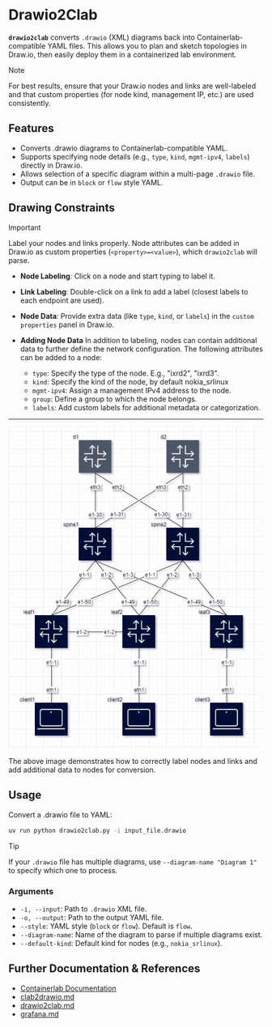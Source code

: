 # Drawio2Clab

**`drawio2clab`** converts `.drawio` (XML) diagrams back into Containerlab-compatible
YAML files. This allows you to plan and sketch topologies in Draw.io, then easily 
deploy them in a containerized lab environment.

> [!NOTE]
> For best results, ensure that your Draw.io nodes and links are well-labeled and that custom properties (for node kind, management IP, etc.) are used consistently.

## Features

- Converts .drawio diagrams to Containerlab-compatible YAML.
- Supports specifying node details (e.g., `type`, `kind`, `mgmt-ipv4`, `labels`) 
  directly in Draw.io.
- Allows selection of a specific diagram within a multi-page `.drawio` file.
- Output can be in `block` or `flow` style YAML.



## Drawing Constraints

> [!IMPORTANT]
> Label your nodes and links properly. Node attributes can be added in Draw.io 
> as custom properties (`<property>=<value>`), which `drawio2clab` will parse.

- **Node Labeling**: Click on a node and start typing to label it.
- **Link Labeling**: Double-click on a link to add a label (closest labels to 
  each endpoint are used).
- **Node Data**: Provide extra data (like `type`, `kind`, or `labels`) in 
  the `custom properties` panel in Draw.io.
  
- **Adding Node Data**
In addition to labeling, nodes can contain additional data to further define the network configuration. The following attributes can be added to a node:

  - `type`: Specify the type of the node. E.g., "ixrd2", "ixrd3".
  - `kind`: Specify the kind of the node, by default nokia_srlinux
  - `mgmt-ipv4`: Assign a management IPv4 address to the node.
  - `group`: Define a group to which the node belongs.
  - `labels`: Add custom labels for additional metadata or categorization.
---

<p align="center">
  <img src="./img/drawio1.png" alt="Drawio Example">
</p>


The above image demonstrates how to correctly label nodes and links and add additional data to nodes for conversion.


## Usage
Convert a .drawio file to YAML:

```bash
uv run python drawio2clab.py -i input_file.drawio
```

> [!TIP]
> If your `.drawio` file has multiple diagrams, use 
> `--diagram-name "Diagram 1"` to specify which one to process.

### Arguments

- `-i, --input`: Path to `.drawio` XML file.
- `-o, --output`: Path to the output YAML file.
- `--style`: YAML style (`block` or `flow`). Default is `flow`.
- `--diagram-name`: Name of the diagram to parse if multiple diagrams exist.
- `--default-kind`: Default kind for nodes (e.g., `nokia_srlinux`).

## Further Documentation & References

- [Containerlab Documentation](https://containerlab.dev)
- [clab2drawio.md](./clab2drawio.md)
- [drawio2clab.md](./drawio2clab.md)
- [grafana.md](./grafana.md)
